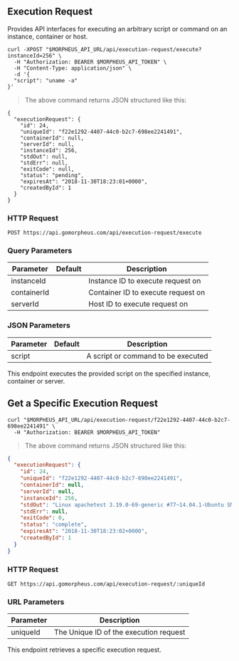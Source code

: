## Execution Request

Provides API interfaces for executing an arbitrary script or command on an instance, container or host.

<!--
## Create an Execution Request
-->

```shell
curl -XPOST "$MORPHEUS_API_URL/api/execution-request/execute?instanceId=256" \
  -H "Authorization: BEARER $MORPHEUS_API_TOKEN" \
  -H "Content-Type: application/json" \
  -d '{
  "script": "uname -a"
}'
```

> The above command returns JSON structured like this:

```
{
  "executionRequest": {
    "id": 24,
    "uniqueId": "f22e1292-4407-44c0-b2c7-698ee2241491",
    "containerId": null,
    "serverId": null,
    "instanceId": 256,
    "stdOut": null,
    "stdErr": null,
    "exitCode": null,
    "status": "pending",
    "expiresAt": "2018-11-30T18:23:01+0000",
    "createdById": 1
  }
}
```

### HTTP Request

`POST https://api.gomorpheus.com/api/execution-request/execute`

### Query Parameters

Parameter | Default | Description
--------- | ------- | -----------
instanceId |  | Instance ID to execute request on
containerId |  | Container ID to execute request on
serverId |  | Host ID to execute request on

### JSON Parameters

Parameter | Default | Description
--------- | ------- | -----------
script      |  | A script or command to be executed

This endpoint executes the provided script on the specified instance, container or server.


## Get a Specific Execution Request

```shell
curl "$MORPHEUS_API_URL/api/execution-request/f22e1292-4407-44c0-b2c7-698ee2241491" \
  -H "Authorization: BEARER $MORPHEUS_API_TOKEN"
```

> The above command returns JSON structured like this:

```json
{
  "executionRequest": {
    "id": 24,
    "uniqueId": "f22e1292-4407-44c0-b2c7-698ee2241491",
    "containerId": null,
    "serverId": null,
    "instanceId": 256,
    "stdOut": "Linux apachetest 3.19.0-69-generic #77~14.04.1-Ubuntu SMP Tue Aug 30 01:29:21 UTC 2016 x86_64 x86_64 x86_64 GNU/Linux\n",
    "stdErr": null,
    "exitCode": 0,
    "status": "complete",
    "expiresAt": "2018-11-30T18:23:02+0000",
    "createdById": 1
  }
}
```

### HTTP Request

`GET https://api.gomorpheus.com/api/execution-request/:uniqueId`

### URL Parameters

Parameter | Description
--------- | -----------
uniqueId | The Unique ID of the execution request

This endpoint retrieves a specific execution request.
